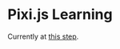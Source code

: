 # Pixi.js Learning

Currently at [this step](https://github.com/kittykatattack/learningPixi#pixi-sprites).

